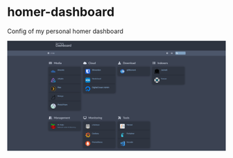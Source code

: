 # homer-dashboard
Config of my personal homer dashboard

![homer-screen](https://raw.githubusercontent.com/ishaanx/homer-dashboard/main/homer-screen.png)
